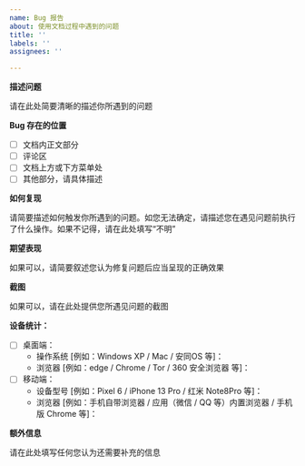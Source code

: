 ```yaml
---
name: Bug 报告
about: 使用文档过程中遇到的问题
title: ''
labels: ''
assignees: ''

---
```


**描述问题**

请在此处简要清晰的描述你所遇到的问题

**Bug 存在的位置**

- [ ] 文档内正文部分
- [ ] 评论区
- [ ] 文档上方或下方菜单处
- [ ] 其他部分，请具体描述

**如何复现**

请简要描述如何触发你所遇到的问题。如您无法确定，请描述您在遇见问题前执行了什么操作。如果不记得，请在此处填写“不明”

**期望表现**

如果可以，请简要叙述您认为修复问题后应当呈现的正确效果

**截图**

如果可以，请在此处提供您所遇见问题的截图

**设备统计：**

- [ ] 桌面端：
    - 操作系统 [例如：Windows XP / Mac / 安同OS 等]：
    - 浏览器 [例如：edge / Chrome / Tor / 360 安全浏览器 等]：
- [ ] 移动端：
    - 设备型号 [例如：Pixel 6 / iPhone 13 Pro / 红米 Note8Pro 等]：
    - 浏览器 [例如：手机自带浏览器 / 应用（微信 / QQ 等）内置浏览器 / 手机版 Chrome 等]：

**额外信息**

请在此处填写任何您认为还需要补充的信息
